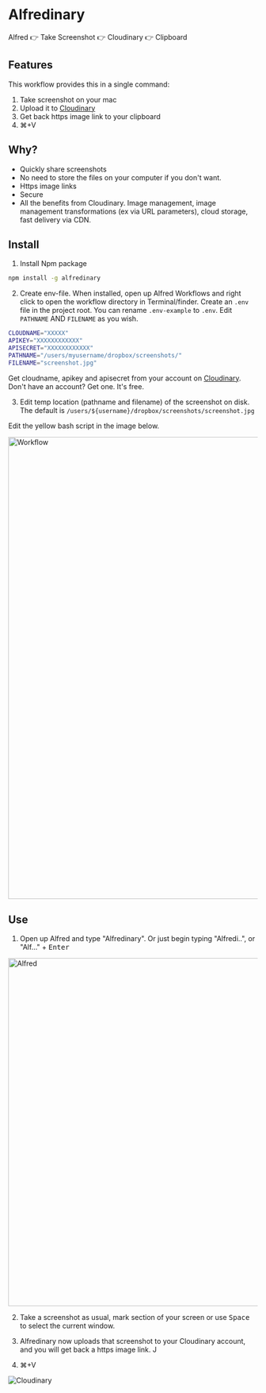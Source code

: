 # Alfredinary

Alfred 👉 Take Screenshot 👉 Cloudinary 👉 Clipboard

## Features

This workflow provides this in a single command:

1. Take screenshot on your mac
2. Upload it to [Cloudinary](https://cloudinary.com)
3. Get back https image link to your clipboard
4. ⌘+V

## Why?

+ Quickly share screenshots
+ No need to store the files on your computer if you don't want.
+ Https image links
+ Secure
+ All the benefits from Cloudinary. Image management,     image management transformations (ex via URL parameters), cloud storage, fast delivery via CDN.

## Install

1. Install Npm package

```bash
npm install -g alfredinary
```

2. Create env-file. When installed, open up Alfred Workflows and right click to open the workflow directory in Terminal/finder. Create an ``.env`` file in the project root. You can rename ``.env-example`` to ``.env``. Edit ``PATHNAME`` AND ``FILENAME`` as you wish.

```bash
CLOUDNAME="XXXXX"
APIKEY="XXXXXXXXXXXX"
APISECRET="XXXXXXXXXXXX"
PATHNAME="/users/myusername/dropbox/screenshots/"
FILENAME="screenshot.jpg"
```

Get cloudname, apikey and apisecret from your account on [Cloudinary](https://cloudinary.com). Don't have an account? Get one. It's free. 

3. Edit temp location (pathname and filename) of the screenshot on disk. The default is ``/users/${username}/dropbox/screenshots/screenshot.jpg``

Edit the yellow bash script in the image below.

<img width="931" alt="Workflow" src="https://cloud.githubusercontent.com/assets/307676/19521747/1cf6bc2e-9615-11e6-96d5-79ea022918dc.png">

## Use

1. Open up Alfred and type "Alfredinary". Or just begin typing "Alfredi..", or "Alf..." + <kbd>Enter</kbd>

<img width="701" alt="Alfred" src="https://cloud.githubusercontent.com/assets/307676/19521683/c3a6a33c-9614-11e6-9b4b-b537807d1135.png">

2. Take a screenshot as usual, mark section of your screen or use <kbd>Space</kbd> to select the current window.

3. Alfredinary now uploads that screenshot to your Cloudinary account, and you will get back a https image link. J

4. ⌘+V

![Cloudinary](https://cloud.githubusercontent.com/assets/307676/19523739/b9d18f78-961b-11e6-96ff-49bedaf8b690.jpg)

